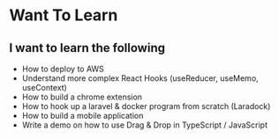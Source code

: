 # Want To Learn
## I want to learn the following
- How to deploy to AWS
- Understand more complex React Hooks (useReducer, useMemo, useContext)
- How to build a chrome extension
- How to hook up a laravel & docker program from scratch (Laradock)
- How to build a mobile application
- Write a demo on how to use Drag & Drop in TypeScript / JavaScript
